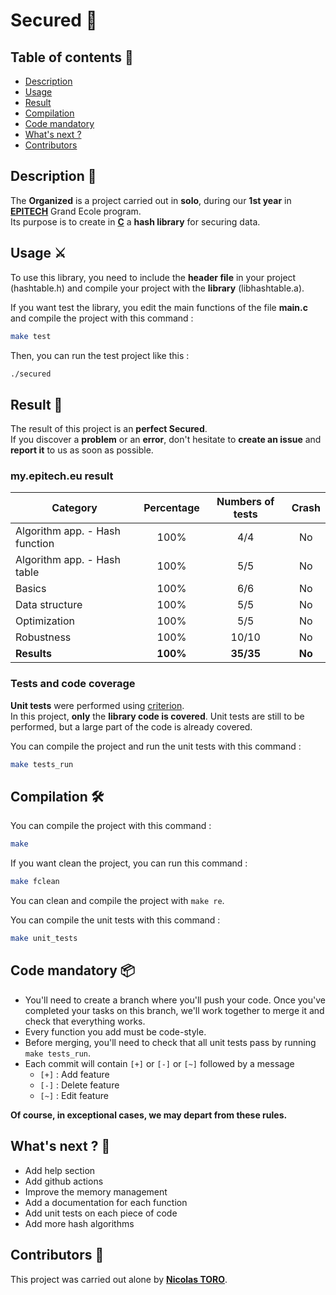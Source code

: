 # Secured 🔐

## Table of contents 📑
- [Description](https://github.com/toro-nicolas/secured/blob/main/README.md#description-)
- [Usage](https://github.com/toro-nicolas/secured/blob/main/README.md#usage-%EF%B8%8F)
- [Result](https://github.com/toro-nicolas/secured/blob/main/README.md#result-)
- [Compilation](https://github.com/toro-nicolas/secured/blob/main/README.md#compilation-%EF%B8%8F)
- [Code mandatory](https://github.com/toro-nicolas/secured/blob/main/README.md#code-mandatory-)
- [What's next ?](https://github.com/toro-nicolas/secured/blob/main/README.md#whats-next--)
- [Contributors](https://github.com/toro-nicolas/secured/blob/main/README.md#contributors-)


## Description 📝
The **Organized** is a project carried out in **solo**, during our **1st year** in [**EPITECH**](https://www.epitech.eu/) Grand Ecole program.  
Its purpose is to create in [**C**](https://en.wikipedia.org/wiki/C_(programming_language)) a **hash library** for securing data.  


## Usage ⚔️
To use this library, you need to include the **header file** in your project (hashtable.h) and compile your project with the **library** (libhashtable.a).  

If you want test the library, you edit the main functions of the file **main.c** and compile the project with this command :
```sh
make test
```
Then, you can run the test project like this :
```sh
./secured
```


## Result 🚩
The result of this project is an **perfect Secured**.  
If you discover a **problem** or an **error**, don't hesitate to **create an issue** and **report it** to us as soon as possible.


### my.epitech.eu result

| Category                       | Percentage | Numbers of tests |  Crash   |
|--------------------------------|:----------:|:----------------:|:--------:|
| Algorithm app. - Hash function |    100%    |       4/4        |    No    |
| Algorithm app. - Hash table    |    100%    |       5/5        |    No    |
| Basics                         |    100%    |       6/6        |    No    |
| Data structure                 |    100%    |       5/5        |    No    |
| Optimization                   |    100%    |       5/5        |    No    |
| Robustness                     |    100%    |      10/10       |    No    |
| **Results**                    |  **100%**  |    **35/35**     |  **No**  |


### Tests and code coverage
**Unit tests** were performed using [criterion](https://criterion.readthedocs.io/en/master/intro.html).  
In this project, **only** the **library code is covered**.
Unit tests are still to be performed, but a large part of the code is already covered.

You can compile the project and run the unit tests with this command :
```sh
make tests_run
```


## Compilation 🛠️
You can compile the project with this command :
```sh
make
```

If you want clean the project, you can run this command :
```sh
make fclean
```

You can clean and compile the project with ```make re```.

You can compile the unit tests with this command :
```sh
make unit_tests
```


## Code mandatory 📦
- You'll need to create a branch where you'll push your code. Once you've completed your tasks on this branch, we'll work together to merge it and check that everything works.
- Every function you add must be code-style.
- Before merging, you'll need to check that all unit tests pass by running ```make tests_run```.
- Each commit will contain ```[+]``` or ```[-]``` or ```[~]``` followed by a message
    - ```[+]``` : Add feature
    - ```[-]``` : Delete feature
    - ```[~]``` : Edit feature

**Of course, in exceptional cases, we may depart from these rules.**


## What's next ? 🚀
- Add help section
- Add github actions
- Improve the memory management
- Add a documentation for each function
- Add unit tests on each piece of code
- Add more hash algorithms


## Contributors 👤
This project was carried out alone by [**Nicolas TORO**](https://github.com/toro-nicolas).
